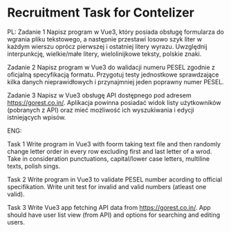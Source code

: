 # Recruitment Task for Contelizer

PL:
Zadanie 1
Napisz program w Vue3, który posiada obsługę formularza do wgrania pliku tekstowego, a następnie przestawi losowo szyk liter w każdym wierszu oprócz pierwszej i ostatniej litery wyrazu. Uwzględnij interpunkcję, wielkie/małe litery, wielolinijkowe teksty, polskie znaki.

Zadanie 2
Napisz program w Vue3 do walidacji numeru PESEL zgodnie z oficjalną specyfikacją formatu. Przygotuj testy jednostkowe sprawdzające kilka danych nieprawidłowych i przynajmniej jeden poprawny numer PESEL.

Zadanie 3
Napisz w Vue3 obsługę API dostępnego pod adresem https://gorest.co.in/. Aplikacja powinna posiadać widok listy użytkowników (pobranych z API) oraz mieć możliwość ich wyszukiwania i edycji istniejących wpisów.

ENG:

Task 1
Write program in Vue3 with foorm taking text file and then randomly change letter order in every row excluding first and last letter of a wrod. Take in consideration
punctuations, capital/lower case letters, multiline texts, polish sings.

Task 2
Write program in Vue3 to validate PESEL number acording to official specifikation. Write unit test for invalid and valid numbers (atleast one valid).

Task 3
Write Vue3 app fetching API data from https://gorest.co.in/. App should have user list view (from API) and options for searching and editing users.
